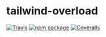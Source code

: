 # tailwind-overload

[![Travis][build-badge]][build]
[![npm package][npm-badge]][npm]
[![Coveralls][coveralls-badge]][coveralls]

[build-badge]: https://img.shields.io/travis/franklintarter/tailwindcss-overload/master.png?style=flat-square
[build]: https://travis-ci.org/franklintarter/tailwindcss-overload
[npm-badge]: https://raster.shields.io/npm/v/tailwind-overload.png?style=flat-square
[npm]: https://www.npmjs.com/package/tailwind-overload
[coveralls-badge]: https://img.shields.io/coveralls/franklintarter/tailwindcss-overload/master.png?style=flat-square
[coveralls]: https://coveralls.io/github/franklintarter/tailwindcss-overload
